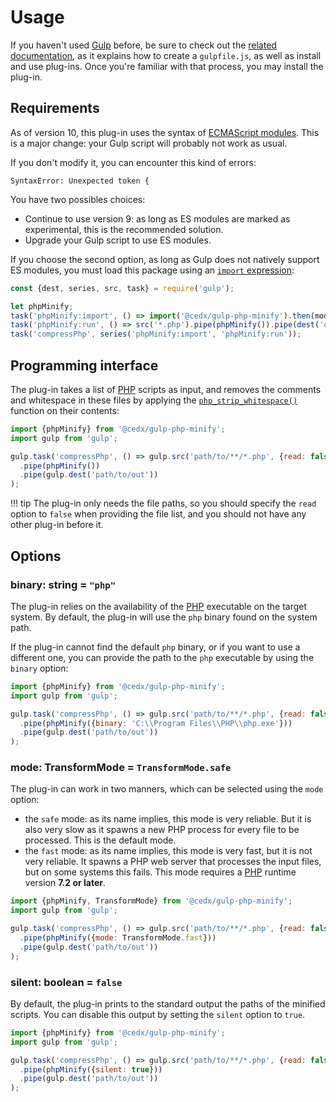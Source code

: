 # Usage
If you haven't used [Gulp](https://gulpjs.com) before, be sure to check out the [related documentation](https://gulpjs.com/docs/en/getting-started/quick-start), as it explains how to create a `gulpfile.js`, as well as install and use plug-ins.
Once you're familiar with that process, you may install the plug-in.

## Requirements
As of version 10, this plug-in uses the syntax of [ECMAScript modules](https://nodejs.org/api/esm.html). This is a major change: your Gulp script will probably not work as usual.
 
If you don't modify it, you can encounter this kind of errors:

```
SyntaxError: Unexpected token {
```

You have two possibles choices:

- Continue to use version 9: as long as ES modules are marked as experimental, this is the recommended solution.
- Upgrade your Gulp script to use ES modules.

If you choose the second option, as long as Gulp does not natively support ES modules, you must load this package using an [`import` expression](https://nodejs.org/api/esm.html#esm_import_expressions):

```js
const {dest, series, src, task} = require('gulp');

let phpMinify;
task('phpMinify:import', () => import('@cedx/gulp-php-minify').then(mod => phpMinify = mod.phpMinify));
task('phpMinify:run', () => src('*.php').pipe(phpMinify()).pipe(dest('out')));
task('compressPhp', series('phpMinify:import', 'phpMinify:run'));
```

## Programming interface
The plug-in takes a list of [PHP](https://www.php.net) scripts as input, and removes the comments and whitespace in these files by applying the [`php_strip_whitespace()`](https://www.php.net/manual/en/function.php-strip-whitespace.php) function on their contents:

```js
import {phpMinify} from '@cedx/gulp-php-minify';
import gulp from 'gulp';

gulp.task('compressPhp', () => gulp.src('path/to/**/*.php', {read: false})
  .pipe(phpMinify())
  .pipe(gulp.dest('path/to/out'))
);
```

!!! tip
    The plug-in only needs the file paths, so you should specify
    the `read` option to `false` when providing the file list,
    and you should not have any other plug-in before it.

## Options

### **binary**: string = `"php"`
The plug-in relies on the availability of the [PHP](https://www.php.net) executable on the target system. By default, the plug-in will use the `php` binary found on the system path.

If the plug-in cannot find the default `php` binary, or if you want to use a different one, you can provide the path to the `php` executable by using the `binary` option:

```js
import {phpMinify} from '@cedx/gulp-php-minify';
import gulp from 'gulp';

gulp.task('compressPhp', () => gulp.src('path/to/**/*.php', {read: false})
  .pipe(phpMinify({binary: 'C:\\Program Files\\PHP\\php.exe'}))
  .pipe(gulp.dest('path/to/out'))
);
```

### **mode**: TransformMode = `TransformMode.safe`
The plug-in can work in two manners, which can be selected using the `mode` option:

- the `safe` mode: as its name implies, this mode is very reliable. But it is also very slow as it spawns a new PHP process for every file to be processed. This is the default mode.
- the `fast` mode: as its name implies, this mode is very fast, but it is not very reliable. It spawns a PHP web server that processes the input files, but on some systems this fails. This mode requires a [PHP](https://www.php.net) runtime version **7.2 or later**.

```js
import {phpMinify, TransformMode} from '@cedx/gulp-php-minify';
import gulp from 'gulp';

gulp.task('compressPhp', () => gulp.src('path/to/**/*.php', {read: false})
  .pipe(phpMinify({mode: TransformMode.fast}))
  .pipe(gulp.dest('path/to/out'))
);
```

### **silent**: boolean = `false`
By default, the plug-in prints to the standard output the paths of the minified scripts. You can disable this output by setting the `silent` option to `true`.

```js
import {phpMinify} from '@cedx/gulp-php-minify';
import gulp from 'gulp';

gulp.task('compressPhp', () => gulp.src('path/to/**/*.php', {read: false})
  .pipe(phpMinify({silent: true}))
  .pipe(gulp.dest('path/to/out'))
);
```
